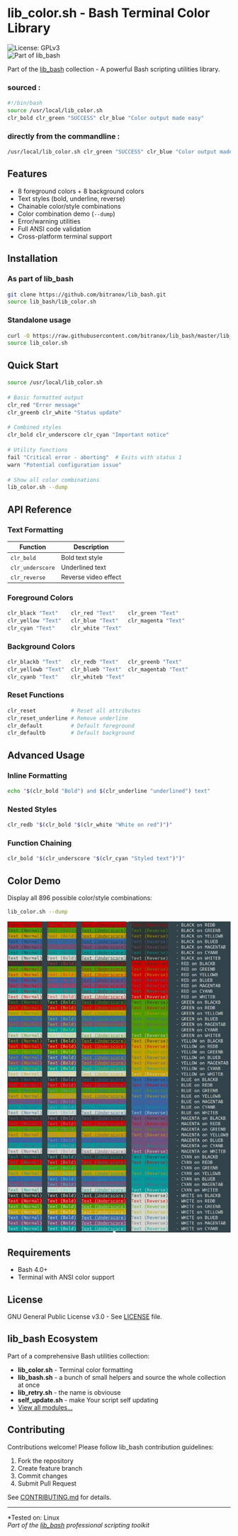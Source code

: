 # lib_color.sh - Bash Terminal Color Library

![License: GPLv3](https://img.shields.io/badge/License-GPLv3-blue.svg)  
![Part of lib_bash](https://img.shields.io/badge/Part%20of-lib__bash-ffdd00.svg)

Part of the [lib_bash](https://github.com/bitranox/lib_bash) collection - A powerful Bash scripting utilities library.

### sourced : 
```bash
#!/bin/bash
source /usr/local/lib_color.sh
clr_bold clr_green "SUCCESS" clr_blue "Color output made easy"
```

### directly from the commandline :
```bash
/usr/local/lib_color.sh clr_green "SUCCESS" clr_blue "Color output made easy" 
```

## Features

- 8 foreground colors + 8 background colors
- Text styles (bold, underline, reverse)
- Chainable color/style combinations
- Color combination demo (`--dump`)
- Error/warning utilities
- Full ANSI code validation
- Cross-platform terminal support

## Installation

### As part of lib_bash
```bash
git clone https://github.com/bitranox/lib_bash.git
source lib_bash/lib_color.sh
```

### Standalone usage
```bash
curl -O https://raw.githubusercontent.com/bitranox/lib_bash/master/lib_color.sh
source lib_color.sh
```

## Quick Start

```bash
source /usr/local/lib_color.sh

# Basic formatted output
clr_red "Error message"
clr_greenb clr_white "Status update"

# Combined styles
clr_bold clr_underscore clr_cyan "Important notice"

# Utility functions
fail "Critical error - aborting"  # Exits with status 1
warn "Potential configuration issue"

# Show all color combinations
lib_color.sh --dump
```

## API Reference

### Text Formatting
| Function           | Description                    |
|--------------------|--------------------------------|
| `clr_bold`         | Bold text style                |
| `clr_underscore`   | Underlined text                |
| `clr_reverse`      | Reverse video effect           |

### Foreground Colors
```bash
clr_black "Text"    clr_red "Text"    clr_green "Text"
clr_yellow "Text"   clr_blue "Text"   clr_magenta "Text"  
clr_cyan "Text"     clr_white "Text"
```

### Background Colors
```bash
clr_blackb "Text"   clr_redb "Text"   clr_greenb "Text"
clr_yellowb "Text"  clr_blueb "Text"  clr_magentab "Text"
clr_cyanb "Text"    clr_whiteb "Text"
```

### Reset Functions
```bash
clr_reset           # Reset all attributes
clr_reset_underline # Remove underline
clr_default         # Default foreground
clr_defaultb        # Default background
```

## Advanced Usage

### Inline Formatting
```bash
echo "$(clr_bold "Bold") and $(clr_underline "underlined") text"
```

### Nested Styles
```bash
clr_redb "$(clr_bold "$(clr_white "White on red")")"
```

### Function Chaining
```bash
clr_bold "$(clr_underscore "$(clr_cyan "Styled text")")"
```

## Color Demo

Display all 896 possible color/style combinations:

```bash
lib_color.sh --dump
```

![Color Combination Demo](https://raw.githubusercontent.com/bitranox/lib_bash/master/docs/color_demo_screenshot.png)

## Requirements

- Bash 4.0+
- Terminal with ANSI color support

## License

GNU General Public License v3.0 - See [LICENSE](https://github.com/bitranox/lib_bash/blob/master/docs/LICENSE) file.

## lib_bash Ecosystem

Part of a comprehensive Bash utilities collection:
- **lib_color.sh** - Terminal color formatting
- **lib_bash.sh** - a bunch of small helpers and source the whole collection at once
- **lib_retry.sh** - the name is obviouse
- **self_update.sh** - make Your script self updating
- [View all modules...](https://github.com/bitranox/lib_bash)

## Contributing

Contributions welcome! Please follow lib_bash contribution guidelines:
1. Fork the repository
2. Create feature branch
3. Commit changes
4. Submit Pull Request

See [CONTRIBUTING.md](https://github.com/bitranox/lib_bash/blob/master/CONTRIBUTING.md) for details.

---

*Tested on: Linux  
*Part of the [lib_bash](https://github.com/bitranox/lib_bash) professional scripting toolkit*
